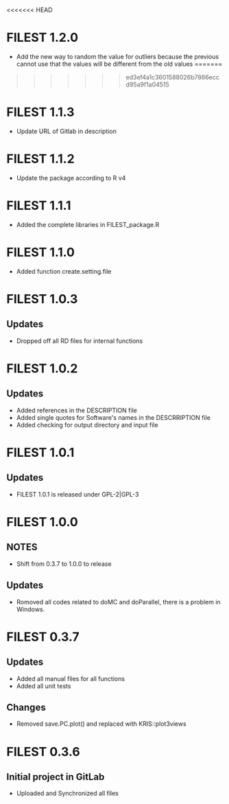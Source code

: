 <<<<<<< HEAD
# FILEST 1.2.0

* Add the new way to random the value for outliers because the previous cannot 
use that the values will be different from the old values
=======
>>>>>>> ed3ef4a1c3601588026b7866eccd95a9f1a04515

# FILEST 1.1.3

* Update URL of Gitlab in description

# FILEST 1.1.2

* Update the package according to R v4

# FILEST 1.1.1

* Added the complete libraries in FILEST_package.R

# FILEST 1.1.0

* Added function create.setting.file


# FILEST 1.0.3

## Updates

* Dropped off all RD files for internal functions


# FILEST 1.0.2

## Updates

* Added references in the DESCRIPTION file
* Added single quotes for Software's names in the DESCRRIPTION file
* Added checking for output directory and input file


# FILEST 1.0.1

## Updates

* FILEST 1.0.1 is released under GPL-2|GPL-3

# FILEST 1.0.0

## NOTES

* Shift from 0.3.7 to 1.0.0 to release

## Updates

* Romoved all codes related to doMC and doParallel, there is a problem in Windows.

# FILEST 0.3.7

## Updates

* Added all manual files for all functions
* Added all unit tests

## Changes

* Removed save.PC.plot() and replaced with KRIS::plot3views

# FILEST 0.3.6

## Initial project in GitLab

* Uploaded and Synchronized all files
